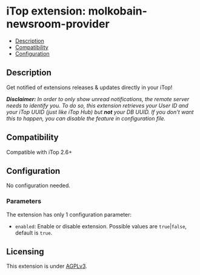 # iTop extension: molkobain-newsroom-provider
* [Description](#description)
* [Compatibility](#compatibility)
* [Configuration](#configuration)

## Description
Get notified of extensions releases & updates directly in your iTop!

_**Disclaimer:** In order to only show unread notifications, the remote server needs to identify you. To do so, this extension retrieves your User ID and your iTop UUID (just like iTop Hub) but **not** your DB UUID. If you don't want this to happen, you can disable the feature in configuration file._

## Compatibility
Compatible with iTop 2.6+

## Configuration
No configuration needed.

### Parameters
The extension has only 1 configuration parameter:
  * `enabled`: Enable or disable extension. Possible values are `true`|`false`, default is `true`.


## Licensing
This extension is under [AGPLv3](https://en.wikipedia.org/wiki/GNU_Affero_General_Public_License).